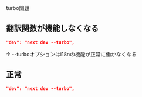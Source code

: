 turbo問題

## 翻訳関数が機能しなくなる

```package.json
"dev": "next dev --turbo",

```

↑
--turboオプションはi18nの機能が正常に働かなくなる


## 正常

```package.json
"dev": "next dev --turbo",

```
